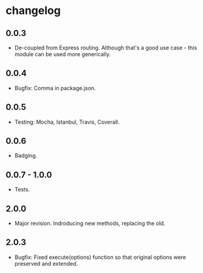 # changelog

## 0.0.3

- De-coupled from Express routing. Although that's a good use case - this module can be used more generically.

## 0.0.4

- Bugfix: Comma in package.json.

## 0.0.5

- Testing: Mocha, Istanbul, Travis, Coverall.

## 0.0.6

- Badging.

## 0.0.7 - 1.0.0

- Tests.

## 2.0.0

- Major revision. Indroducing new methods, replacing the old.

## 2.0.3

- Bugfix: Fixed execute(options) function so that original options were preserved and extended.